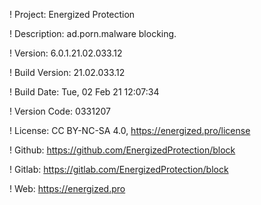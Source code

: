 ! Project: Energized Protection

! Description: ad.porn.malware blocking.

! Version: 6.0.1.21.02.033.12

! Build Version: 21.02.033.12

! Build Date: Tue, 02 Feb 21 12:07:34

! Version Code: 0331207

! License: CC BY-NC-SA 4.0, https://energized.pro/license

! Github: https://github.com/EnergizedProtection/block

! Gitlab: https://gitlab.com/EnergizedProtection/block


! Web: https://energized.pro
